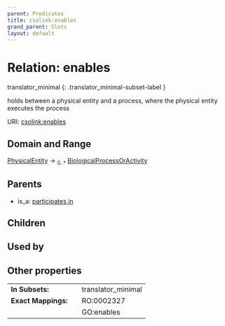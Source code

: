```yaml
---
parent: Predicates
title: csolink:enables
grand_parent: Slots
layout: default
---
```


# Relation: enables

translator_minimal
{: .translator_minimal-subset-label }


holds between a physical entity and a process, where the physical entity executes the process

URI: [csolink:enables](https://w3id.org/csolink/vocab/enables)

## Domain and Range

[PhysicalEntity](PhysicalEntity.md) ->  <sub>0..*</sub> [BiologicalProcessOrActivity](BiologicalProcessOrActivity.md)

## Parents

 *  is_a: [participates in](participates_in.md)

## Children


## Used by


## Other properties

|  |  |  |
| --- | --- | --- |
| **In Subsets:** | | translator_minimal |
| **Exact Mappings:** | | RO:0002327 |
|  | | GO:enables |

